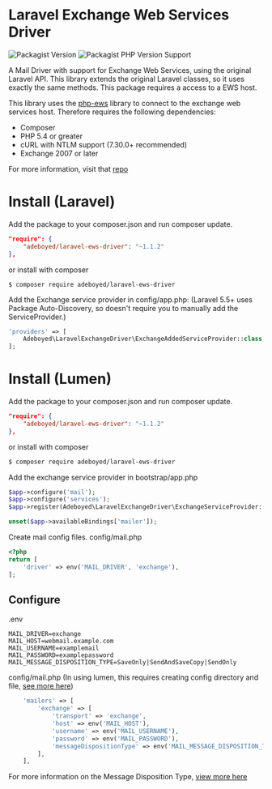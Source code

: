 Laravel Exchange Web Services Driver
====

![Packagist Version](https://img.shields.io/packagist/v/adeboyed/laravel-ews-driver)
![Packagist PHP Version Support](https://img.shields.io/packagist/php-v/adeboyed/laravel-ews-driver)


A Mail Driver with support for Exchange Web Services, using the original Laravel API. This library extends the original Laravel classes, so it uses exactly the same methods.
This package requires a access to a EWS host.

This library uses the [php-ews](https://github.com/jamesiarmes/php-ews/) library to connect to the exchange web services host.
Therefore requires the following dependencies:

* Composer
* PHP 5.4 or greater
* cURL with NTLM support (7.30.0+ recommended)
* Exchange 2007 or later

For more information, visit that [repo](https://github.com/jamesiarmes/php-ews/)

# Install (Laravel)

Add the package to your composer.json and run composer update.
```json
"require": {
    "adeboyed/laravel-ews-driver": "~1.1.2"
},
```

or install with composer
```
$ composer require adeboyed/laravel-ews-driver
```

Add the Exchange service provider in config/app.php:
(Laravel 5.5+ uses Package Auto-Discovery, so doesn't require you to manually add the ServiceProvider.)
```php
'providers' => [
    Adeboyed\LaravelExchangeDriver\ExchangeAddedServiceProvider::class
];
```

# Install (Lumen)

Add the package to your composer.json and run composer update.
```json
"require": {
    "adeboyed/laravel-ews-driver": "~1.1.2"
},
```

or install with composer
```bash
$ composer require adeboyed/laravel-ews-driver
```

Add the exchange service provider in bootstrap/app.php
```php
$app->configure('mail');
$app->configure('services');
$app->register(Adeboyed\LaravelExchangeDriver\ExchangeServiceProvider::class);

unset($app->availableBindings['mailer']);
```

Create mail config files.
config/mail.php
```php
<?php
return [
    'driver' => env('MAIL_DRIVER', 'exchange'),
];
```

## Configure

.env
```
MAIL_DRIVER=exchange
MAIL_HOST=webmail.example.com
MAIL_USERNAME=examplemail
MAIL_PASSWORD=examplepassword
MAIL_MESSAGE_DISPOSITION_TYPE=SaveOnly|SendAndSaveCopy|SendOnly
```

config/mail.php (In using lumen, this requires creating config directory and file, [see more here](https://lumen.laravel.com/docs/5.7/mail))
```php
    'mailers' => [
        'exchange' => [
            'transport' => 'exchange',
            'host' => env('MAIL_HOST'),
            'username' => env('MAIL_USERNAME'),
            'password' => env('MAIL_PASSWORD'),
            'messageDispositionType' => env('MAIL_MESSAGE_DISPOSITION_TYPE') // Optional, default: SendAndSaveCopy
        ],
    ],
```

For more information on the Message Disposition Type, [view more here](https://github.com/jamesiarmes/php-ews/blob/master/src/Enumeration/MessageDispositionType.php)